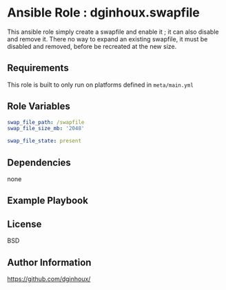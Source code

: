 Ansible Role : dginhoux.swapfile
=========

This ansible role simply create a swapfile and enable it ; it can also disable and remove it.
There no way to expand an existing swapfile, it must be disabled and removed, before be recreated at the new size.


Requirements
------------

This role is built to only run on platforms defined in `meta/main.yml`


Role Variables
--------------

```yaml
swap_file_path: /swapfile
swap_file_size_mb: '2048'

swap_file_state: present
```


Dependencies
------------

none


Example Playbook
----------------



License
-------

BSD


Author Information
------------------

https://github.com/dginhoux/
